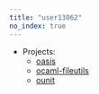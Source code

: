 ```yaml
---
title: "user13062"
no_index: true
---
```


* Projects:
  * [oasis](/projects/oasis/)
  * [ocaml-fileutils](/projects/ocaml-fileutils/)
  * [ounit](/projects/ounit/)
